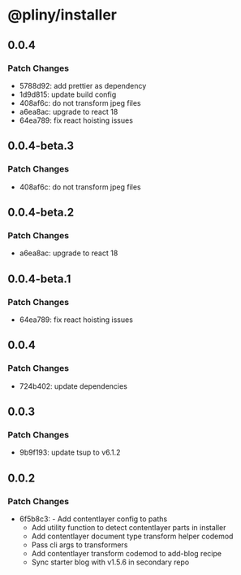 # @pliny/installer

## 0.0.4

### Patch Changes

- 5788d92: add prettier as dependency
- 1d9d815: update build config
- 408af6c: do not transform jpeg files
- a6ea8ac: upgrade to react 18
- 64ea789: fix react hoisting issues

## 0.0.4-beta.3

### Patch Changes

- 408af6c: do not transform jpeg files

## 0.0.4-beta.2

### Patch Changes

- a6ea8ac: upgrade to react 18

## 0.0.4-beta.1

### Patch Changes

- 64ea789: fix react hoisting issues

## 0.0.4

### Patch Changes

- 724b402: update dependencies

## 0.0.3

### Patch Changes

- 9b9f193: update tsup to v6.1.2

## 0.0.2

### Patch Changes

- 6f5b8c3: - Add contentlayer config to paths
  - Add utility function to detect contentlayer parts in installer
  - Add contentlayer document type transform helper codemod
  - Pass cli args to transformers
  - Add contentlayer transform codemod to add-blog recipe
  - Sync starter blog with v1.5.6 in secondary repo

